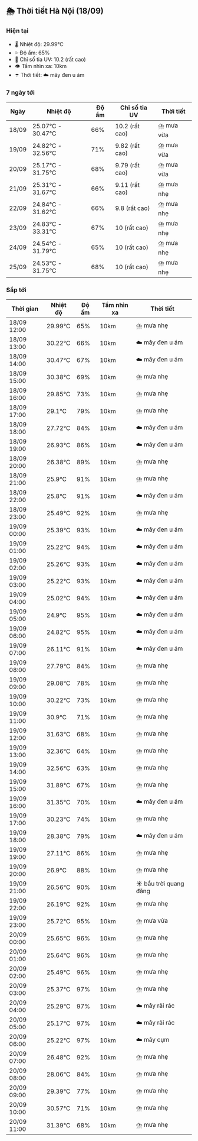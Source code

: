 ## 🌦️ Thời tiết Hà Nội (18/09)

### Hiện tại

- 🌡️ Nhiệt độ: 29.99℃
- 💦 Độ ẩm: 65%
- 🌟 Chỉ số tia UV: 10.2 (rất cao)
- 👁️ Tầm nhìn xa: 10km
- ☂️ Thời tiết: ☁️ mây đen u ám

### 7 ngày tới

| Ngày | Nhiệt độ | Độ ẩm | Chỉ số tia UV | Thời tiết |
| --- | --- | --- | --- | --- |
| 18/09 | 25.07℃ - 30.47℃ | 66% | 10.2 (rất cao) | ⛈️ mưa vừa |
| 19/09 | 24.82℃ - 32.56℃ | 71% | 9.82 (rất cao) | ⛈️ mưa vừa |
| 20/09 | 25.17℃ - 31.75℃ | 68% | 9.79 (rất cao) | ⛈️ mưa vừa |
| 21/09 | 25.31℃ - 31.67℃ | 66% | 9.11 (rất cao) | ⛈️ mưa nhẹ |
| 22/09 | 24.84℃ - 31.62℃ | 66% | 9.8 (rất cao) | ⛈️ mưa nhẹ |
| 23/09 | 24.83℃ - 33.31℃ | 67% | 10 (rất cao) | ⛈️ mưa nhẹ |
| 24/09 | 24.54℃ - 31.79℃ | 65% | 10 (rất cao) | ⛈️ mưa nhẹ |
| 25/09 | 24.53℃ - 31.75℃ | 68% | 10 (rất cao) | ⛈️ mưa nhẹ |

### Sắp tới

| Thời gian | Nhiệt độ | Độ ẩm | Tầm nhìn xa | Thời tiết |
| --- | --- | --- | --- | --- |
| 18/09 12:00 | 29.99℃ | 65% | 10km | ⛈️ mưa nhẹ |
| 18/09 13:00 | 30.22℃ | 66% | 10km | ☁️ mây đen u ám |
| 18/09 14:00 | 30.47℃ | 67% | 10km | ☁️ mây đen u ám |
| 18/09 15:00 | 30.38℃ | 69% | 10km | ⛈️ mưa nhẹ |
| 18/09 16:00 | 29.85℃ | 73% | 10km | ⛈️ mưa nhẹ |
| 18/09 17:00 | 29.1℃ | 79% | 10km | ⛈️ mưa nhẹ |
| 18/09 18:00 | 27.72℃ | 84% | 10km | ☁️ mây đen u ám |
| 18/09 19:00 | 26.93℃ | 86% | 10km | ☁️ mây đen u ám |
| 18/09 20:00 | 26.38℃ | 89% | 10km | ⛈️ mưa nhẹ |
| 18/09 21:00 | 25.9℃ | 91% | 10km | ⛈️ mưa nhẹ |
| 18/09 22:00 | 25.8℃ | 91% | 10km | ☁️ mây đen u ám |
| 18/09 23:00 | 25.49℃ | 92% | 10km | ⛈️ mưa nhẹ |
| 19/09 00:00 | 25.39℃ | 93% | 10km | ☁️ mây đen u ám |
| 19/09 01:00 | 25.22℃ | 94% | 10km | ☁️ mây đen u ám |
| 19/09 02:00 | 25.26℃ | 93% | 10km | ☁️ mây đen u ám |
| 19/09 03:00 | 25.22℃ | 93% | 10km | ☁️ mây đen u ám |
| 19/09 04:00 | 25.02℃ | 94% | 10km | ☁️ mây đen u ám |
| 19/09 05:00 | 24.9℃ | 95% | 10km | ☁️ mây đen u ám |
| 19/09 06:00 | 24.82℃ | 95% | 10km | ☁️ mây đen u ám |
| 19/09 07:00 | 26.11℃ | 91% | 10km | ☁️ mây đen u ám |
| 19/09 08:00 | 27.79℃ | 84% | 10km | ⛈️ mưa nhẹ |
| 19/09 09:00 | 29.08℃ | 78% | 10km | ⛈️ mưa nhẹ |
| 19/09 10:00 | 30.22℃ | 73% | 10km | ⛈️ mưa nhẹ |
| 19/09 11:00 | 30.9℃ | 71% | 10km | ⛈️ mưa nhẹ |
| 19/09 12:00 | 31.63℃ | 68% | 10km | ⛈️ mưa nhẹ |
| 19/09 13:00 | 32.36℃ | 64% | 10km | ⛈️ mưa nhẹ |
| 19/09 14:00 | 32.56℃ | 63% | 10km | ⛈️ mưa nhẹ |
| 19/09 15:00 | 31.89℃ | 67% | 10km | ⛈️ mưa nhẹ |
| 19/09 16:00 | 31.35℃ | 70% | 10km | ☁️ mây đen u ám |
| 19/09 17:00 | 30.23℃ | 74% | 10km | ⛈️ mưa nhẹ |
| 19/09 18:00 | 28.38℃ | 79% | 10km | ☁️ mây đen u ám |
| 19/09 19:00 | 27.11℃ | 86% | 10km | ⛈️ mưa nhẹ |
| 19/09 20:00 | 26.9℃ | 88% | 10km | ⛈️ mưa nhẹ |
| 19/09 21:00 | 26.56℃ | 90% | 10km | ☀️ bầu trời quang đãng |
| 19/09 22:00 | 26.19℃ | 92% | 10km | ⛈️ mưa nhẹ |
| 19/09 23:00 | 25.72℃ | 95% | 10km | ⛈️ mưa vừa |
| 20/09 00:00 | 25.65℃ | 96% | 10km | ⛈️ mưa nhẹ |
| 20/09 01:00 | 25.64℃ | 96% | 10km | ⛈️ mưa nhẹ |
| 20/09 02:00 | 25.49℃ | 96% | 10km | ⛈️ mưa nhẹ |
| 20/09 03:00 | 25.37℃ | 97% | 10km | ⛈️ mưa nhẹ |
| 20/09 04:00 | 25.29℃ | 97% | 10km | ☁️ mây rải rác |
| 20/09 05:00 | 25.17℃ | 97% | 10km | ☁️ mây rải rác |
| 20/09 06:00 | 25.22℃ | 97% | 10km | ☁️ mây cụm |
| 20/09 07:00 | 26.48℃ | 92% | 10km | ⛈️ mưa nhẹ |
| 20/09 08:00 | 28.06℃ | 84% | 10km | ⛈️ mưa nhẹ |
| 20/09 09:00 | 29.39℃ | 77% | 10km | ⛈️ mưa nhẹ |
| 20/09 10:00 | 30.57℃ | 71% | 10km | ⛈️ mưa nhẹ |
| 20/09 11:00 | 31.39℃ | 68% | 10km | ⛈️ mưa nhẹ |
